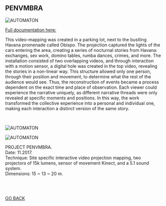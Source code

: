 ## PENVMBRA

![AUTOMATON](ASSETS/PENVMBRAGIIF.gif)

[Full documentation here:](https://vimeo.com/1037265398)
<br>

This video-mapping was created in a parking lot, next to the bustling Havana promenade called Obispo. The projection captured the lights of the cars entering the area, creating a series of nocturnal stories from Havana: exchanges, sex work, domino tables, rumba dances, crimes, and more. The installation consisted of two overlapping videos, and through interaction with a motion sensor, a digital hole was created in the top video, revealing the stories in a non-linear way. This structure allowed only one person, through their position and movement, to determine what the rest of the audience would see. Thus, the reconstruction of events became a process dependent on the exact time and place of observation. Each viewer could experience the narrative uniquely, as different narrative threads were only revealed at specific moments and positions. In this way, the work transformed the collective experience into a personal and individual one, making each interaction a distinct version of the same story.


<br>

![AUTOMATON](ASSETS/PENVMBRAGIIF.gif)

![AUTOMATON](ASSETS/PENVMBRAGIIF.gif)

PROJECT PENVMBRA.  
Date: 11.2017.  
Technique: Site specific interactive video projection mapping, two projectors of 15k lumens, sensor of movement Kinect, and a 5.1 sound system.  
Dimensions: 15 ~ 13 ~ 20 m.  

<br>
<br>


[GO BACK](https://aaronrmoreno.github.io/PHOTON)

